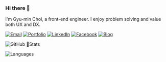 <!--
**choegyumin/choegyumin** is a ✨ _special_ ✨ repository because its `README.md` (this file) appears on your GitHub profile.

Here are some ideas to get you started:

- 🔭 I’m currently working on ...
- 🌱 I’m currently learning ...
- 👯 I’m looking to collaborate on ...
- 🤔 I’m looking for help with ...
- 💬 Ask me about ...
- 📫 How to reach me: ...
- 😄 Pronouns: ...
- ⚡ Fun fact: ...
-->


### Hi there 👋

I'm Gyu-min Choi, a front-end engineer.
I enjoy problem solving and value both UX and DX.

[![Email](https://img.shields.io/badge/Email-D14836?logo=gmail&logoColor=white)](mailto:choegyumin@gmail.com)
[![Portfolio](https://img.shields.io/badge/Portfolio-FFFFFF?logo=notion&logoColor=black)](https://www.choegyumin.com/)
[![LinkedIn](https://img.shields.io/badge/LinkedIn-0077B5?logo=Linkedin&logoColor=white)](https://www.linkedin.com/in/choegyumin/)
[![Facebook](https://img.shields.io/badge/Facebook-1877F2?logo=facebook&logoColor=white)](https://www.facebook.com/choegyumin.dev/)
[![Blog](https://img.shields.io/badge/Medium-12100E?logo=medium&logoColor=white)](https://medium.com/@choegyumin)

![GitHub Stats](https://github-readme-stats.vercel.app/api?username=choegyumin&title_color=316dca&text_color=88888890&icon_color=316dca&bg_color=ffffff00&border_color=88888840&hide_title=true&hide_rank=true&hide=contribs&show_icons=true&disable_animations=true&include_all_commits=true)

![Languages](https://github-readme-stats.vercel.app/api/top-langs/?username=choegyumin&title_color=316dca&text_color=88888890&icon_color=316dca&bg_color=ffffff00&border_color=88888840&hide_title=true&hide_progress=true&disable_animations=true)
